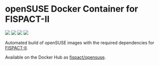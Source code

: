 # openSUSE Docker Container for FISPACT-II

[![](https://images.microbadger.com/badges/image/fispact/opensuse.svg)](https://microbadger.com/images/fispact/opensuse)  [![](https://images.microbadger.com/badges/version/fispact/opensuse.svg)](https://microbadger.com/images/fispact/opensuse)  [![](https://images.microbadger.com/badges/commit/fispact/opensuse.svg)](https://microbadger.com/images/fispact/opensuse)  [![](https://images.microbadger.com/badges/license/fispact/opensuse.svg)](https://microbadger.com/images/fispact/opensuse)

Automated build of openSUSE images with the required dependencies for [FISPACT-II](http://fispact.ukaea.uk).

Available on the Docker Hub as [fispact/opensuse](https://hub.docker.com/r/fispact/opensuse/).
